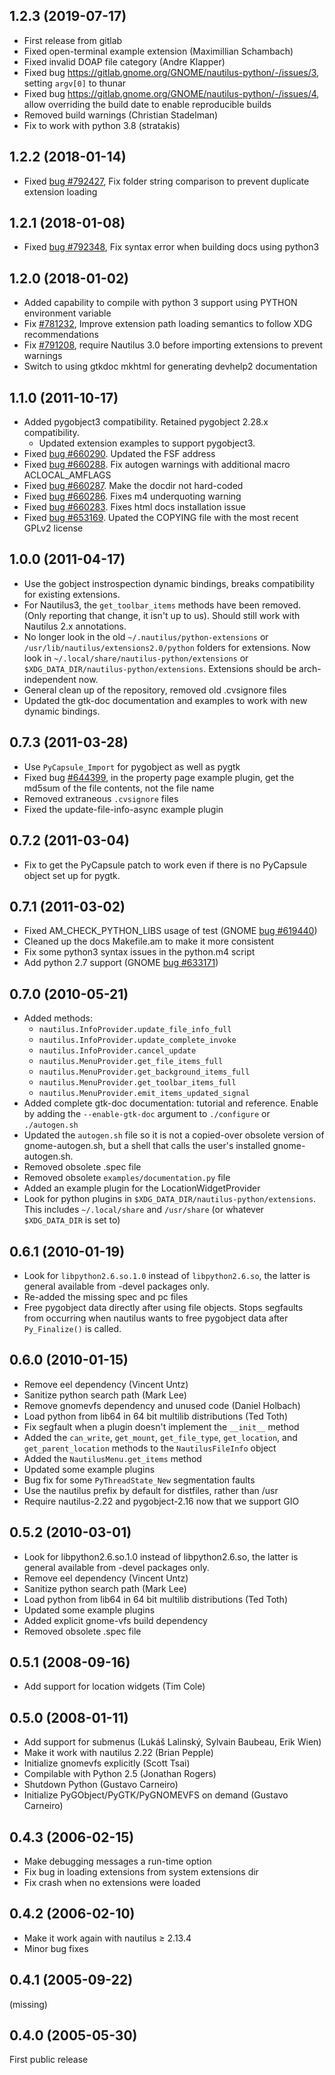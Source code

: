 ## 1.2.3 (2019-07-17)

- First release from gitlab
- Fixed open-terminal example extension (Maximillian Schambach)
- Fixed invalid DOAP file category (Andre Klapper)
- Fixed bug https://gitlab.gnome.org/GNOME/nautilus-python/-/issues/3, setting `argv[0]` to thunar
- Fixed bug https://gitlab.gnome.org/GNOME/nautilus-python/-/issues/4, allow overriding the build date to enable reproducible builds
- Removed build warnings (Christian Stadelman)
- Fix to work with python 3.8 (stratakis)

## 1.2.2 (2018-01-14)

- Fixed [bug #792427](https://bugzilla.gnome.org/show_bug.cgi?id=792427), Fix folder string comparison to prevent duplicate extension loading

## 1.2.1 (2018-01-08)

- Fixed [bug #792348](https://bugzilla.gnome.org/show_bug.cgi?id=792348), Fix syntax error when building docs using python3

## 1.2.0 (2018-01-02)

- Added capability to compile with python 3 support using PYTHON environment variable
- Fix [#781232](https://bugzilla.gnome.org/show_bug.cgi?id=781232), Improve extension path loading semantics to follow XDG recommendations
- Fix [#791208](https://bugzilla.gnome.org/show_bug.cgi?id=791208), require Nautilus 3.0 before importing extensions to prevent warnings
- Switch to using gtkdoc mkhtml for generating devhelp2 documentation

## 1.1.0 (2011-10-17)

- Added pygobject3 compatibility. Retained pygobject 2.28.x compatibility.
  - Updated extension examples to support pygobject3.
- Fixed [bug #660290](https://bugzilla.gnome.org/show_bug.cgi?id=660290). Updated the FSF address
- Fixed [bug #660288](https://bugzilla.gnome.org/show_bug.cgi?id=660288). Fix autogen warnings with additional macro ACLOCAL_AMFLAGS
- Fixed [bug #660287](https://bugzilla.gnome.org/show_bug.cgi?id=660287). Make the docdir not hard-coded
- Fixed [bug #660286](https://bugzilla.gnome.org/show_bug.cgi?id=660286). Fixes m4 underquoting warning
- Fixed [bug #660283](https://bugzilla.gnome.org/show_bug.cgi?id=660283). Fixes html docs installation issue
- Fixed [bug #653169](https://bugzilla.gnome.org/show_bug.cgi?id=653169). Upated the COPYING file with the most recent GPLv2 license

## 1.0.0 (2011-04-17)

- Use the gobject instrospection dynamic bindings, breaks compatibility for existing extensions.
- For Nautilus3, the `get_toolbar_items` methods have been removed. (Only reporting that change, it isn't up to us). Should still work with Nautilus 2.x annotations.
- No longer look in the old `~/.nautilus/python-extensions` or `/usr/lib/nautilus/extensions2.0/python` folders for extensions. Now look in `~/.local/share/nautilus-python/extensions` or `$XDG_DATA_DIR/nautilus-python/extensions`. Extensions should be arch-independent now.
- General clean up of the repository, removed old .cvsignore files
- Updated the gtk-doc documentation and examples to work with new dynamic bindings.

## 0.7.3 (2011-03-28)

- Use `PyCapsule_Import` for pygobject as well as pygtk
- Fixed bug [#644399](https://bugzilla.gnome.org/show_bug.cgi?id=644399), in the property page example plugin, get the md5sum of the file contents, not the file name
- Removed extraneous `.cvsignore` files
- Fixed the update-file-info-async example plugin

## 0.7.2 (2011-03-04)

- Fix to get the PyCapsule patch to work even if there is no PyCapsule object set up for pygtk.

## 0.7.1 (2011-03-02)

- Fixed AM_CHECK_PYTHON_LIBS usage of test (GNOME [bug #619440](https://bugzilla.gnome.org/show_bug.cgi?id=619440))
- Cleaned up the docs Makefile.am to make it more consistent
- Fix some python3 syntax issues in the python.m4 script
- Add python 2.7 support (GNOME [bug #633171](https://bugzilla.gnome.org/show_bug.cgi?id=633171))

## 0.7.0 (2010-05-21)

- Added methods:
  - `nautilus.InfoProvider.update_file_info_full`
  - `nautilus.InfoProvider.update_complete_invoke`
  - `nautilus.InfoProvider.cancel_update`
  - `nautilus.MenuProvider.get_file_items_full`
  - `nautilus.MenuProvider.get_background_items_full`
  - `nautilus.MenuProvider.get_toolbar_items_full`
  - `nautilus.MenuProvider.emit_items_updated_signal`
- Added complete gtk-doc documentation: tutorial and reference. Enable by adding the `--enable-gtk-doc` argument to `./configure` or `./autogen.sh`
- Updated the `autogen.sh` file so it is not a copied-over obsolete version of gnome-autogen.sh, but a shell that calls the user's installed gnome-autogen.sh.
- Removed obsolete .spec file
- Removed obsolete `examples/documentation.py` file
- Added an example plugin for the LocationWidgetProvider
- Look for python plugins in `$XDG_DATA_DIR/nautilus-python/extensions`. This includes `~/.local/share` and `/usr/share` (or whatever `$XDG_DATA_DIR` is set to)

## 0.6.1 (2010-01-19)

- Look for `libpython2.6.so.1.0` instead of `libpython2.6.so`, the latter is general available from -devel packages only.
- Re-added the missing spec and pc files
- Free pygobject data directly after using file objects. Stops segfaults from occurring when nautilus wants to free pygobject data after `Py_Finalize()` is called.

## 0.6.0 (2010-01-15)

- Remove eel dependency (Vincent Untz)
- Sanitize python search path (Mark Lee)
- Remove gnomevfs dependency and unused code (Daniel Holbach)
- Load python from lib64 in 64 bit multilib distributions (Ted Toth)
- Fix segfault when a plugin doesn't implement the `__init__` method
- Added the `can_write`, `get_mount`, `get_file_type`, `get_location`, and `get_parent_location` methods to the `NautilusFileInfo` object
- Added the `NautilusMenu.get_items` method
- Updated some example plugins
- Bug fix for some `PyThreadState_New` segmentation faults
- Use the nautilus prefix by default for distfiles, rather than /usr
- Require nautilus-2.22 and pygobject-2.16 now that we support GIO

## 0.5.2 (2010-03-01)

- Look for libpython2.6.so.1.0 instead of libpython2.6.so, the latter is general available from -devel packages only.
- Remove eel dependency (Vincent Untz)
- Sanitize python search path (Mark Lee)
- Load python from lib64 in 64 bit multilib distributions (Ted Toth)
- Updated some example plugins
- Added explicit gnome-vfs build dependency
- Removed obsolete .spec file

## 0.5.1 (2008-09-16)

- Add support for location widgets (Tim Cole)

## 0.5.0 (2008-01-11)

- Add support for submenus (Lukáš Lalinský, Sylvain Baubeau, Erik Wien)
- Make it work with nautilus 2.22 (Brian Pepple)
- Initialize gnomevfs explicitly (Scott Tsai)
- Compilable with Python 2.5 (Jonathan Rogers)
- Shutdown Python (Gustavo Carneiro)
- Initialize PyGObject/PyGTK/PyGNOMEVFS on demand (Gustavo Carneiro)

## 0.4.3 (2006-02-15)

- Make debugging messages a run-time option
- Fix bug in loading extensions from system extensions dir
- Fix crash when no extensions were loaded

## 0.4.2 (2006-02-10)

- Make it work again with nautilus ≥ 2.13.4
- Minor bug fixes

## 0.4.1 (2005-09-22)

(missing)

## 0.4.0 (2005-05-30)

First public release
